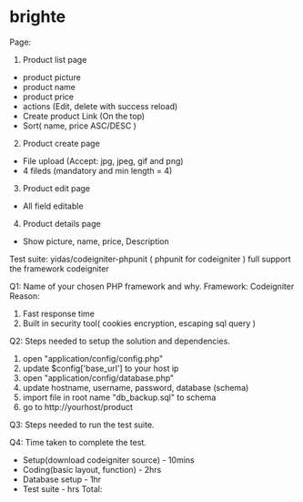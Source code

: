 # brighte
Page:
1. Product list page
  - product picture
  - product name
  - product price
  - actions (Edit, delete with success reload)
  - Create product Link (On the top)
  - Sort( name, price ASC/DESC )

2. Product create page
  - File upload (Accept: jpg, jpeg, gif and png)
  - 4 fileds (mandatory and min length = 4)

3. Product edit page
  - All field editable

4. Product details page
  - Show picture, name, price, Description

Test suite:
yidas/codeigniter-phpunit ( phpunit for codeigniter )
full support the framework codeigniter

Q1: Name of your chosen PHP framework and why.
Framework: Codeigniter
Reason:
  1. Fast response time
  2. Built in security tool( cookies encryption, escaping sql query )

Q2: Steps needed to setup the solution and dependencies.
  1. open "application/config/config.php"
  2. update $config['base_url'] to your host ip
  3. open "application/config/database.php"
  4. update hostname, username, password, database (schema)
  5. import file in root name "db_backup.sql" to schema
  6. go to http://yourhost/product

Q3: Steps needed to run the test suite.


Q4: Time taken to complete the test.
- Setup(download codeigniter source) - 10mins
- Coding(basic layout, function) - 2hrs
- Database setup - 1hr
- Test suite - hrs
Total:
